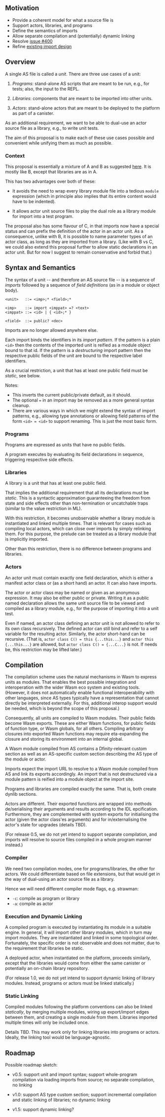 ## Motivation

* Provide a coherent model for what a source file is
* Support actors, libraries, and programs
* Define the semantics of imports
* Allow separate compilation and (potentially) dynamic linking
* Resolve [issue #400](https://github.com/dfinity-lab/actorscript/issues/400)
* Refine [existing import design](https://dfinity.atlassian.net/wiki/spaces/AST/pages/147357892/ActorScript+library+import)

## Overview

A single AS file is called a *unit*. There are three use cases of a unit:

1. *Programs*: stand-alone AS scripts that are meant to be run, e.g., for tests; also, the input to the REPL.

2. *Libraries*: components that are meant to be imported into other units.

3. *Actors*: stand-alone actors that are meant to be deployed to the platform as part of a canister.

As an additional requirement, we want to be able to dual-use an actor source file as a library, e.g., to write unit tests.

The aim of this proposal is to make each of these use cases possible and convenient while unifying them as much as possible.


### Context

This proposal is essentially a mixture of A and B as suggested [here](https://github.com/dfinity-lab/actorscript/issues/400#issuecomment-492195603). It is mostly like B, except that libraries are as in A.

This has two advantages over both of these:

* It avoids the need to wrap every library module file into a tedious `module` expression (which in principle also implies that its entire content would have to be indented).

* It allows actor unit source files to play the dual role as a library module for import into a test program.

The proposal also has some flavour of C, in that imports now have a special status and can prefix the definition of the actor in an actor unit.
As a consequence, unlike with B, it is possible to name parameter types of an actor class, as long as they are imported from a library.
(Like with B vs C, we could also extend this proposal further to allow static declarations in an actor unit. But for now I suggest to remain conservative and forbid that.)


## Syntax and Semantics

The syntax of a unit -- and therefore an AS source file -- is a sequence of *imports* followed by a sequence of *field definitions* (as in a module or object body).

```
<unit>   ::= <imp>;* <field>;*

<imp>    ::= import <imppat> =? <text>
<imppat> ::= <id> | { <id>;* }

<field>  ::= public? <dec>
```

Imports are no longer allowed anywhere else.

Each import binds the identifiers in its *import pattern*. If the pattern is a plain `<id>` then the contents of the imported unit is reified as a module object bound to that id. If the pattern is a *destructuring* import pattern then the respective public fields of the unit are bound to the respective label identifiers.

As a crucial restriction, a unit that has at least one public field must be *static*, see below.

Notes:

* This inverts the current public/private default, as it should.
* The optional `=` in an import may be removed as a more general syntax cleanup.
* There are various ways in which we might extend the syntax of import patterns, e.g., allowing type annotations or allowing field patterns of the form `<id> = <id>` to support renaming. This is just the most basic form.


### Programs

Programs are expressed as units that have no public fields.

A program executes by evaluating its field declarations in sequence, triggering respective side effects.


### Libraries

A library is a unit that has at least one public field.

That implies the additional requirement that all its declarations must be *static*. This is a syntactic approximation guaranteeing the freedom from state and side effects other than non-termination or uncatchable traps (similar to the value restriction in ML).

With this restriction, it becomes unobservable whether a library module is instantiated and linked multiple times. That is relevant for cases such as compiling local actors, which can close over imports by simply relinking them. For this purpose, the prelude can be treated as a library module that is implicitly imported.

Other than this restriction, there is no difference between programs and libraries.


### Actors

An actor unit must contain exactly one field declaration, which is either a manifest actor class or (as a short hand) an actor. It can also have imports.

The actor or actor class may be named or given as an anonymous expression. It may also be either public or private. Writing it as a public named declaration allows the same unit source file to be viewed and compiled as a library module, e.g., for the purpose of importing it into a unit test.

Even if named, an actor class defining an actor unit is not allowed to refer to its own class recursively.
The defined actor can still bind and refer to a self variable for the resulting actor.
Similarly, the actor short-hand can be recursive.
(That is, `actor class C() = this {...this...}` and `actor this {...this...}` are allowed, but `actor class C() = {...C...}` is not. If needs be, this restriction may be lifted later.)


## Compilation

The compilation scheme uses the natural mechanisms in Wasm to express units as modules.
That enables the best possible integration and interoperation with the wider Wasm eco system and existing tools.
(However, it does not automatically enable functional interoperability with other languages, since AS types typically have a representation that cannot directly be interpreted externally. For this, additional interop support would be needed, which is beyond the scope of this proposal.)

Consequently, all units are compiled to Wasm modules.
Their public fields become Wasm exports.
These are either Wasm functions, for public fields of function type,
or Wasm globals, for all others.
Compiling arbitrary closures into exported Wasm functions may require eta-expanding the closure and storing its environment into an internal global.

A Wasm module compiled from AS contains a Dfinity-relevant custom section as well as an AS-specific custom section describing the AS type of the module or actor.

Imports expect the import URL to resolve to a Wasm module compiled from AS and link its exports accordingly.
An import that is not destructured via a module pattern is reified into a module object at the import site.

Programs and libraries are compiled exactly the same.
That is, both create dynlib sections.

Actors are different.
Their exported functions are wrapped into methods de/serialising their arguments and results according to the IDL epcification.
Furthermore, they are complemented with system exports for initialising the actor (given the actor class'es arguments) and for in/externalising the actor's state for upgrades (details TBD).

(For release 0.5, we do not yet intend to support separate compilation, and imports will resolve to source files compiled in a whole program manner instead.)


### Compiler

We need two compilation modes, one for programs/libraries, the other for actors. We could differentiate based on file extensions, but that would get in the way of dual-using an actor source file as a library.

Hence we will need different compiler mode flags, e.g. strawman:

* `-c`: compile as program or library
* `-a`: compile as actor


### Execution and Dynamic Linking

A compiled program is executed by instantiating its module in a suitable engine.
In general, it will import other library modules, which in turn may import modules.
They are instantiated and linked in some topological order.
Fortunately, the specific order is not observable and does not matter, due to the requirement that libraries be static.

A deployed actor, when instantiated on the platform, proceeds similarly, except that the libraries would come from either the same canister or potentially an on-chain library repository.

(For release 1.0, we do not yet intend to support dynamic linking of library modules. Instead, programs or actors must be linked statically.)


### Static Linking

Compiled modules following the platform conventions can also be linked *statically*, by merging multiple modules, wiring up export/import edges between them, and creating a single module from them.
Libraries imported multiple times will only be included once.

Details TBD. This may work only for linking libraries into programs or actors. Ideally, the linking tool would be language-agnostic.


## Roadmap

Possible roadmap sketch:

* v0.5: support unit and import syntax; support whole-program compilation via loading imports from source; no separate compilation, no linking

* v1.0: support AS type custom section; support incremental compilation and static linking of libraries; no dynamic linking

* v1.5: support dynamic linking?
